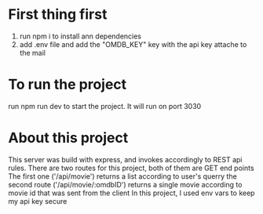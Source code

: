 # First thing first
1. run npm i to install ann dependencies
2. add .env file and add the "OMDB_KEY" key with the api key attache to the mail

# To run the project
run npm run dev to start the project. It will run on port 3030

# About this project
This server was build with express, and invokes accordingly to REST api rules.
There are two routes for this project, both of them are GET end points
The first one ('/api/movie') returns a list according to user's querry
the second route ('/api/movie/:omdbID') returns a single movie according to movie id that was sent from the client
In this project, I used env vars to keep my api key secure